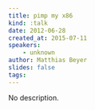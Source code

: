 ```yaml
---
title: pimp my x86
kind: :talk
date: 2012-06-28
created_at: 2015-07-11
speakers:
    - unknown
author: Matthias Beyer
slides: false
tags:
---
```


No description.
